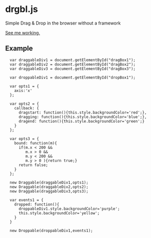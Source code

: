 drgbl.js
============

Simple Drag &amp; Drop in the browser without a framework

[See me working.](http://kenoir.github.com/drgbl.js)

## Example

      var draggableDiv1 = document.getElementById("dragBox1");
      var draggableDiv2 = document.getElementById("dragBox2");
      var draggableDiv3 = document.getElementById("dragBox3");

      var droppableDiv1 = document.getElementById("dropBox1");

      var opts1 = {
        axis:'x'
      };

      var opts2 = {
        callback: {
          dragstart: function(){this.style.backgroundColor='red';},
          dragging: function(){this.style.backgroundColor='blue';},
          dragend: function(){this.style.backgroundColor='green';}
        }
      };

      var opts3 = {
        bound: function(m){
          if(m.x < 200 &&
             m.x > 0 &&
             m.y < 200 &&
             m.y > 0 ){return true;}
          return false;
        }
      };

      new Draggable(draggableDiv1,opts1);
      new Draggable(draggableDiv2,opts2);
      new Draggable(draggableDiv3,opts3);

      var events1 = {
        dropped: function(){
          droppableDiv1.style.backgroundColor='purple';
          this.style.backgroundColor='yellow';
        }
      }

      new Droppable(droppableDiv1,events1);

